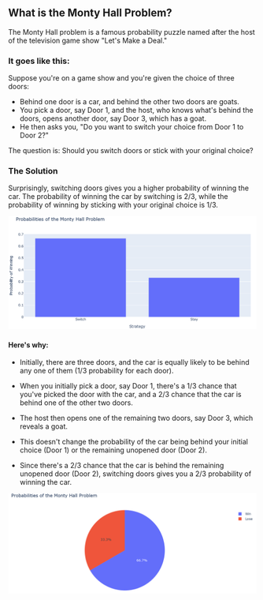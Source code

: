 ## What is the Monty Hall Problem?
The Monty Hall problem is a famous probability puzzle named after the host of the television game show "Let's Make a Deal." 

### It goes like this:
Suppose you're on a game show and you're given the choice of three doors: 
- Behind one door is a car, and behind the other two doors are goats. 
- You pick a door, say Door 1, and the host, who knows what's behind the doors, opens another door, say Door 3, which has a goat. 
- He then asks you, "Do you want to switch your choice from Door 1 to Door 2?"

The question is: Should you switch doors or stick with your original choice?

### The Solution
Surprisingly, switching doors gives you a higher probability of winning the car. The probability of winning the car by switching is 2/3, while the probability of winning by sticking with your original choice is 1/3.

![](https://github.com/Sieep-Coding/monte-hall-problem-python/blob/main/images/bar.png)

#### Here's why:

- Initially, there are three doors, and the car is equally likely to be behind any one of them (1/3 probability for each door).

- When you initially pick a door, say Door 1, there's a 1/3 chance that you've picked the door with the car, and a 2/3 chance that the car is behind one of the other two doors.

- The host then opens one of the remaining two doors, say Door 3, which reveals a goat. 

- This doesn't change the probability of the car being behind your initial choice (Door 1) or the remaining unopened door (Door 2).

- Since there's a 2/3 chance that the car is behind the remaining unopened door (Door 2), switching doors gives you a 2/3 probability of winning the car.

![](https://github.com/Sieep-Coding/monte-hall-problem-python/blob/main/images/pie.png)
